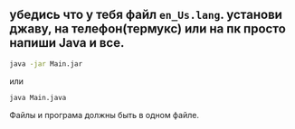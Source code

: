 убедись что у тебя файл `en_Us.lang`.
установи джаву, на телефон(термукс) или на пк просто напиши Java и все.
----
```bash
java -jar Main.jar
```
или
```bash
java Main.java
```
Файлы и програма должны быть в одном файле.
